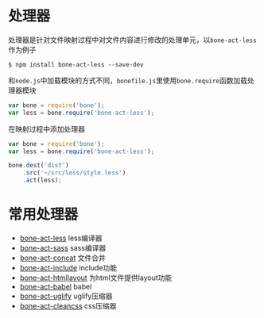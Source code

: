 处理器
=======

处理器是针对文件映射过程中对文件内容进行修改的处理单元，以`bone-act-less`作为例子

```shell
$ npm install bone-act-less --save-dev
```

和`node.js`中加载模块的方式不同，`bonefile.js`里使用`bone.require`函数加载处理器模块

```javascript
var bone = require('bone');
var less = bone.require('bone-act-less');
```

在映射过程中添加处理器

```javascript
var bone = require('bone');
var less = bone.require('bone-act-less');

bone.dest('dist')
    .src('~/src/less/style.less')
    .act(less);
```

常用处理器
=======

+ [bone-act-less](https://github.com/wyicwx/bone-act-less) less编译器
+ [bone-act-sass](https://github.com/jansesun/bone-act-sass) sass编译器
+ [bone-act-concat](https://github.com/wyicwx/bone-act-concat) 文件合并
+ [bone-act-include](https://github.com/wyicwx/bone-act-include) include功能
+ [bone-act-htmllayout](https://github.com/wyicwx/bone-act-htmllayout) 为html文件提供layout功能
+ [bone-act-babel](https://github.com/wyicwx/bone-act-babel) babel
+ [bone-act-uglify](https://github.com/wyicwx/bone-act-uglify) uglify压缩器
+ [bone-act-cleancss](https://github.com/wyicwx/bone-act-cleancss) css压缩器